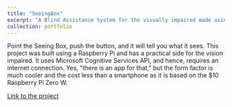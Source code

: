 ```yaml
---
title: "SeeingBox"
excerpt: "A Blind Assistance System for the visually impaired made using Python and Microsoft Azure Cognitive Services."
collection: portfolio
---
```


Point the Seeing Box, push the button, and it will tell you what it sees. This project was built using a Raspberry Pi and has a practical side for the vision impaired. It uses Microsoft Cognitive Services API, and hence, requires an internet connection. Yes, "there is an app for that," but the form factor is much cooler and the cost less than a smartphone as it is based on the $10 Raspberry Pi Zero W.

[Link to the project](https://github.com/ayushrajdahal/SeeingBox)